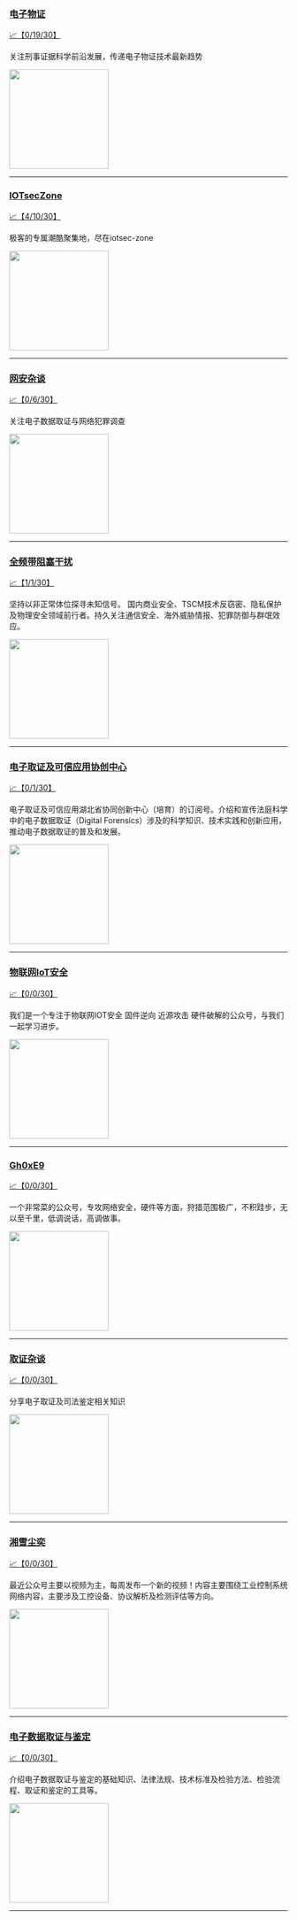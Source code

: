 
### [电子物证](http://wechat.doonsec.com/admin/wechat_echarts/?biz=MzAwNDcwMDgzMA==)

[:chart_with_upwards_trend:【0/19/30】](http://wechat.doonsec.com/wechat_echarts/?biz=MzAwNDcwMDgzMA==)

关注刑事证据科学前沿发展，传递电子物证技术最新趋势

<img align="top" width="180" src="http://open.weixin.qq.com/qr/code?username=gh_f624bd447b0f" alt="" />

---


### [IOTsecZone](http://wechat.doonsec.com/admin/wechat_echarts/?biz=Mzg4MTY5NjQzMA==)

[:chart_with_upwards_trend:【4/10/30】](http://wechat.doonsec.com/wechat_echarts/?biz=Mzg4MTY5NjQzMA==)

极客的专属潮酷聚集地，尽在iotsec-zone

<img align="top" width="180" src="http://open.weixin.qq.com/qr/code?username=gh_3f7435f8d16d" alt="" />

---


### [网安杂谈](http://wechat.doonsec.com/admin/wechat_echarts/?biz=MzAwMTMzMDUwNg==)

[:chart_with_upwards_trend:【0/6/30】](http://wechat.doonsec.com/wechat_echarts/?biz=MzAwMTMzMDUwNg==)

关注电子数据取证与网络犯罪调查

<img align="top" width="180" src="http://open.weixin.qq.com/qr/code?username=gh_901b6c524273" alt="" />

---


### [全频带阻塞干扰](http://wechat.doonsec.com/admin/wechat_echarts/?biz=MzIzMzE2OTQyNA==)

[:chart_with_upwards_trend:【1/1/30】](http://wechat.doonsec.com/wechat_echarts/?biz=MzIzMzE2OTQyNA==)

坚持以非正常体位探寻未知信号。 国内商业安全、TSCM技术反窃密、隐私保护及物理安全领域前行者。持久关注通信安全、海外威胁情报、犯罪防御与群氓效应。

<img align="top" width="180" src="http://open.weixin.qq.com/qr/code?username=gh_685fcc00c91c" alt="" />

---


### [电子取证及可信应用协创中心](http://wechat.doonsec.com/admin/wechat_echarts/?biz=MzAxODA3NDc3NA==)

[:chart_with_upwards_trend:【0/1/30】](http://wechat.doonsec.com/wechat_echarts/?biz=MzAxODA3NDc3NA==)

电子取证及可信应用湖北省协同创新中心（培育）的订阅号。介绍和宣传法庭科学中的电子数据取证（Digital Forensics）涉及的科学知识、技术实践和创新应用，推动电子数据取证的普及和发展。

<img align="top" width="180" src="http://open.weixin.qq.com/qr/code?username=gh_16885e328471" alt="" />

---


### [物联网IoT安全](http://wechat.doonsec.com/admin/wechat_echarts/?biz=MzUzMjcxMzg5Mg==)

[:chart_with_upwards_trend:【0/0/30】](http://wechat.doonsec.com/wechat_echarts/?biz=MzUzMjcxMzg5Mg==)

我们是一个专注于物联网IOT安全 固件逆向 近源攻击 硬件破解的公众号，与我们一起学习进步。

<img align="top" width="180" src="http://open.weixin.qq.com/qr/code?username=gh_a86356973ade" alt="" />

---


### [Gh0xE9](http://wechat.doonsec.com/admin/wechat_echarts/?biz=MzAwNTc5MTMyNg==)

[:chart_with_upwards_trend:【0/0/30】](http://wechat.doonsec.com/wechat_echarts/?biz=MzAwNTc5MTMyNg==)

一个非常菜的公众号，专攻网络安全，硬件等方面，狩猎范围极广，不积跬步，无以至千里，低调说话，高调做事。

<img align="top" width="180" src="http://open.weixin.qq.com/qr/code?username=gh_3953fa56d850" alt="" />

---


### [取证杂谈](http://wechat.doonsec.com/admin/wechat_echarts/?biz=MzI3Mjc0MjkwMQ==)

[:chart_with_upwards_trend:【0/0/30】](http://wechat.doonsec.com/wechat_echarts/?biz=MzI3Mjc0MjkwMQ==)

分享电子取证及司法鉴定相关知识

<img align="top" width="180" src="http://open.weixin.qq.com/qr/code?username=gh_3cc4dcce2d29" alt="" />

---


### [湘雪尘奕](http://wechat.doonsec.com/admin/wechat_echarts/?biz=MzI2MzE3NzczNQ==)

[:chart_with_upwards_trend:【0/0/30】](http://wechat.doonsec.com/wechat_echarts/?biz=MzI2MzE3NzczNQ==)

最近公众号主要以视频为主，每周发布一个新的视频！内容主要围绕工业控制系统网络内容，主要涉及工控设备、协议解析及检测评估等方向。

<img align="top" width="180" src="http://open.weixin.qq.com/qr/code?username=gh_9a02359365f9" alt="" />

---


### [电子数据取证与鉴定](http://wechat.doonsec.com/admin/wechat_echarts/?biz=MzA4NTAzOTI4OA==)

[:chart_with_upwards_trend:【0/0/30】](http://wechat.doonsec.com/wechat_echarts/?biz=MzA4NTAzOTI4OA==)

介绍电子数据取证与鉴定的基础知识、法律法规、技术标准及检验方法、检验流程、取证和鉴定的工具等。

<img align="top" width="180" src="http://open.weixin.qq.com/qr/code?username=gh_a3bb8fead1f9" alt="" />

---

